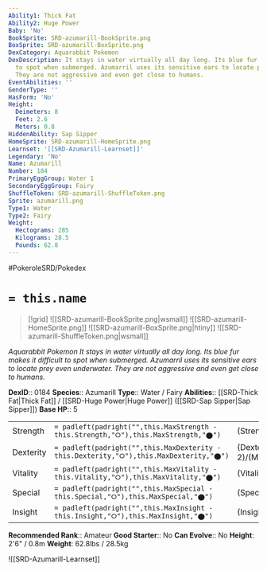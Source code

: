```yaml
---
Ability1: Thick Fat
Ability2: Huge Power
Baby: 'No'
BookSprite: SRD-azumarill-BookSprite.png
BoxSprite: SRD-azumarill-BoxSprite.png
DexCategory: Aquarabbit Pokemon
DexDescription: It stays in water virtually all day long. Its blue fur makes it difficult
  to spot when submerged. Azumarril uses its sensitive ears to locate prey even underwater.
  They are not aggressive and even get close to humans.
EventAbilities: ''
GenderType: ''
HasForm: 'No'
Height:
  Deimeters: 8
  Feet: 2.6
  Meters: 0.8
HiddenAbility: Sap Sipper
HomeSprite: SRD-azumarill-HomeSprite.png
Learnset: '[[SRD-Azumarill-Learnset]]'
Legendary: 'No'
Name: Azumarill
Number: 184
PrimaryEggGroup: Water 1
SecondaryEggGroup: Fairy
ShuffleToken: SRD-azumarill-ShuffleToken.png
Sprite: azumarill.png
Type1: Water
Type2: Fairy
Weight:
  Hectograms: 285
  Kilograms: 28.5
  Pounds: 62.8
---
```


#PokeroleSRD/Pokedex

# `= this.name`

> [!grid]
> ![[SRD-azumarill-BookSprite.png|wsmall]]
> ![[SRD-azumarill-HomeSprite.png]]
> ![[SRD-azumarill-BoxSprite.png|htiny]]
> ![[SRD-azumarill-ShuffleToken.png|wsmall]]


*Aquarabbit Pokemon*
*It stays in water virtually all day long. Its blue fur makes it difficult to spot when submerged. Azumarril uses its sensitive ears to locate prey even underwater. They are not aggressive and even get close to humans.*

**DexID**:: 0184
**Species**:: Azumarill
**Type**:: Water / Fairy
**Abilities**:: [[SRD-Thick Fat|Thick Fat]] / [[SRD-Huge Power|Huge Power]] ([[SRD-Sap Sipper|Sap Sipper]])
**Base HP**:: 5

|           |                                                                                        |                                          |
| --------- | -------------------------------------------------------------------------------------- | ---------------------------------------- |
| Strength  | `= padleft(padright("",this.MaxStrength - this.Strength,"⭘"),this.MaxStrength,"⬤")`    | (Strength::2)/(MaxStrength::4)   |
| Dexterity | `= padleft(padright("",this.MaxDexterity - this.Dexterity,"⭘"),this.MaxDexterity,"⬤")` | (Dexterity:: 2)/(MaxDexterity::4) |
| Vitality  | `= padleft(padright("",this.MaxVitality - this.Vitality,"⭘"),this.MaxVitality,"⬤")`    | (Vitality::2)/(MaxVitality::5)   |
| Special   | `= padleft(padright("",this.MaxSpecial - this.Special,"⭘"),this.MaxSpecial,"⬤")`       | (Special::2)/(MaxSpecial::4)     |
| Insight   | `= padleft(padright("",this.MaxInsight - this.Insight,"⭘"),this.MaxInsight,"⬤")`       | (Insight::2)/(MaxInsight::5)     |


**Recommended Rank**:: Amateur
**Good Starter**:: No
**Can Evolve**:: No
**Height**: 2'6" / 0.8m
**Weight**: 62.8lbs / 28.5kg

![[SRD-Azumarill-Learnset]]